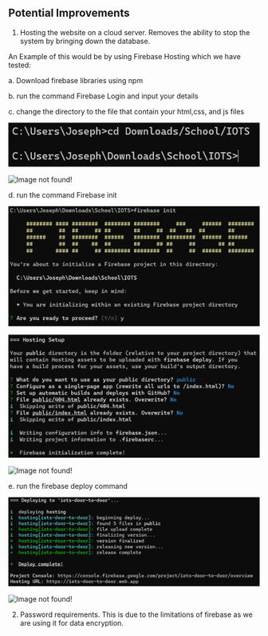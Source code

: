 ## Potential Improvements

1. Hosting the website on a cloud server. Removes the ability to stop the system by bringing down the database. 

An Example of this would be by using Firebase Hosting which we have tested:

a. Download firebase libraries using npm

b. run the command Firebase Login and input your details

c. change the directory to the file that contain your html,css, and js files

![Image not found!](https://github.com/Xeropyt/IOTS-Project/blob/main/Images/cmd1.png?raw=true)

![Image not found!](https://github.com/Xeropyt/IOTS-Project/blob/main/Images/Border.png?raw=true)

d. run the command Firebase init 

![Image not found!](https://github.com/Xeropyt/IOTS-Project/blob/main/Images/cmd2.png?raw=true)

![Image not found!](https://github.com/Xeropyt/IOTS-Project/blob/main/Images/cmd3.png?raw=true)

![Image not found!](https://github.com/Xeropyt/IOTS-Project/blob/main/Images/Border.png?raw=true)

e. run the firebase deploy command

![Image not found!](https://github.com/Xeropyt/IOTS-Project/blob/main/Images/cmd4.png?raw=true)

![Image not found!](https://github.com/Xeropyt/IOTS-Project/blob/main/Images/Border.png?raw=true)

2. Password requirements. This is due to the limitations of firebase as we are using it for data encryption.
